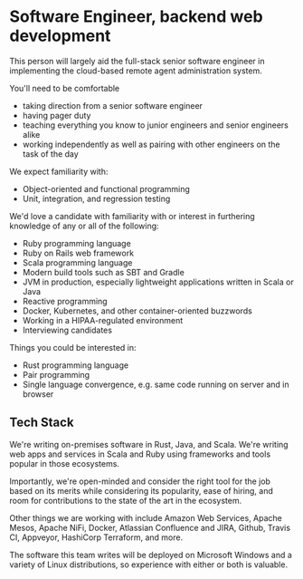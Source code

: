 # Software Engineer, backend web development

This person will largely aid the full-stack senior software engineer in implementing the cloud-based remote agent administration system.

You'll need to be comfortable

* taking direction from a senior software engineer
* having pager duty
* teaching everything you know to junior engineers and senior engineers alike
* working independently as well as pairing with other engineers on the task of the day

We expect familiarity with:

* Object-oriented and functional programming
* Unit, integration, and regression testing

We'd love a candidate with familiarity with or interest in furthering knowledge of
any or all of the following:

* Ruby programming language
* Ruby on Rails web framework
* Scala programming language
* Modern build tools such as SBT and Gradle
* JVM in production, especially lightweight applications written in Scala or Java
* Reactive programming
* Docker, Kubernetes, and other container-oriented buzzwords
* Working in a HIPAA-regulated environment
* Interviewing candidates

Things you could be interested in:

* Rust programming language
* Pair programming
* Single language convergence, e.g. same code running on server and in browser

## Tech Stack

We're writing on-premises software in Rust, Java, and Scala. We're writing web
apps and services in Scala and Ruby using frameworks and tools popular in those
ecosystems.

Importantly, we're open-minded and consider the right tool for the job based on
its merits while considering its popularity, ease of hiring, and room for
contributions to the state of the art in the ecosystem.

Other things we are working with include
Amazon Web Services,
Apache Mesos,
Apache NiFi,
Docker,
Atlassian Confluence and JIRA,
Github,
Travis CI,
Appveyor,
HashiCorp Terraform,
and more.

The software this team writes will be deployed on Microsoft Windows and a variety of Linux distributions, so experience with either or both is valuable.
